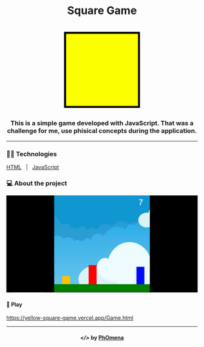 <h1 align="center">Square Game</h1>
<h1 align="center"><img width="200" src="/assets/logo.png"></h1>

<h3 align="center">This is a simple game developed with JavaScript. That was a challenge for me, use phisical concepts during the application.</h3>

---

### 👨‍💻 Technologies
<p display="block" align="left">
  <a href="https://en.wikipedia.org/wiki/HTML">HTML</a>&nbsp;&nbsp;&nbsp;|&nbsp;&nbsp;
  <a href="https://www.javascript.com/">JavaScript</a>
</p>

### 💻 About the project
<p align="center">
<img width="600" src="./assets/desk1.png" alt="Desktop1">  
</p>

#### 🔗 Play
https://yellow-square-game.vercel.app/Game.html

---

<h4 align="center"> <em>&lt;/&gt;</em> by <a href="https://github.com/PhOmena" target="_blank">PhOmena</a></h4>
